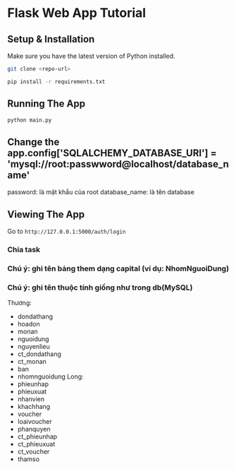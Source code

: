 # Flask Web App Tutorial

## Setup & Installation

Make sure you have the latest version of Python installed.

```bash
git clone <repo-url>
```

```bash
pip install -r requirements.txt
```

## Running The App

```bash
python main.py
```

## Change the app.config['SQLALCHEMY_DATABASE_URI'] = 'mysql://root:passwword@localhost/database_name'

password: là mật khẩu của root
database_name: là tên database

## Viewing The App

Go to `http://127.0.0.1:5000/auth/login`

### Chia task

### Chú ý: ghi tên bảng them dạng capital (ví dụ: NhomNguoiDung)

### Chú ý: ghi tên thuộc tính giống như trong db(MySQL)

Thương:

- dondathang
- hoadon
- monan
- nguoidung
- nguyenlieu
- ct_dondathang
- ct_monan
- ban
- nhomnguoidung
  Long:
- phieunhap
- phieuxuat
- nhanvien
- khachhang
- voucher
- loaivoucher
- phanquyen
- ct_phieunhap
- ct_phieuxuat
- ct_voucher
- thamso
